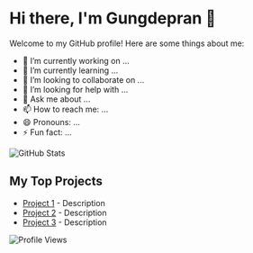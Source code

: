 # Hi there, I'm Gungdepran 👋

Welcome to my GitHub profile! Here are some things about me:

- 🔭 I’m currently working on ...
- 🌱 I’m currently learning ...
- 👯 I’m looking to collaborate on ...
- 🤔 I’m looking for help with ...
- 💬 Ask me about ...
- 📫 How to reach me: ...
- 😄 Pronouns: ...
- ⚡ Fun fact: ...

![GitHub Stats](https://github-readme-stats.vercel.app/api?username=gungdepran&show_icons=true)

## My Top Projects

- [Project 1](https://github.com/gungdepran/project1) - Description
- [Project 2](https://github.com/gungdepran/project2) - Description
- [Project 3](https://github.com/gungdepran/project3) - Description

![Profile Views](https://komarev.com/ghpvc/?username=gungdepran)
